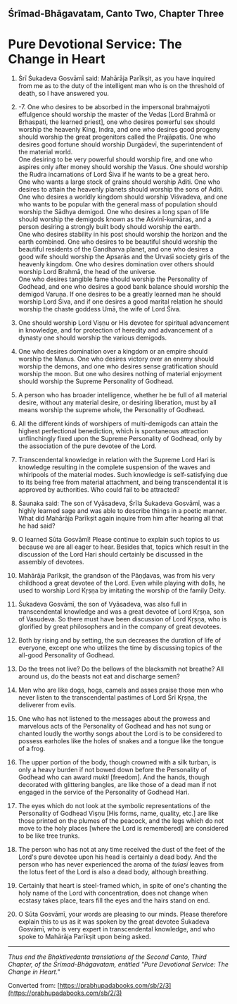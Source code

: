 ## Śrīmad-Bhāgavatam, Canto Two, Chapter Three
# Pure Devotional Service: The Change in Heart
 

1. Śrī Śukadeva Gosvāmī said: Mahārāja Parīkṣit, as you have inquired from me as to the duty of the intelligent man who is on the threshold of death, so I have answered you.

2. -7. One who desires to be absorbed in the impersonal brahmajyoti effulgence should worship the master of the Vedas \[Lord Brahmā or Bṛhaspati, the learned priest\], one who desires powerful sex should worship the heavenly King, Indra, and one who desires good progeny should worship the great progenitors called the Prajāpatis. 
One who desires good fortune should worship Durgādevī, the superintendent of the material world. <br>
One desiring to be very powerful should worship fire, and one who aspires only after money should worship the Vasus. 
One should worship the Rudra incarnations of Lord Śiva if he wants to be a great hero. <br>
One who wants a large stock of grains should worship Aditi. 
One who desires to attain the heavenly planets should worship the sons of Aditi. <br>
One who desires a worldly kingdom should worship Viśvadeva, and one who wants to be popular with the general mass of population should worship the Sādhya demigod. 
One who desires a long span of life should worship the demigods known as the Aśvinī-kumāras, and a person desiring a strongly built body should worship the earth. <br>
One who desires stability in his post should worship the horizon and the earth combined. 
One who desires to be beautiful should worship the beautiful residents of the Gandharva planet, and one who desires a good wife should worship the Apsarās and the Urvaśī society girls of the heavenly kingdom. 
One who desires domination over others should worship Lord Brahmā, the head of the universe. <br>
One who desires tangible fame should worship the Personality of Godhead, and one who desires a good bank balance should worship the demigod Varuṇa. 
If one desires to be a greatly learned man he should worship Lord Śiva, and if one desires a good marital relation he should worship the chaste goddess Umā, the wife of Lord Śiva.

8. One should worship Lord Viṣṇu or His devotee for spiritual advancement in knowledge, and for protection of heredity and advancement of a dynasty one should worship the various demigods.

5. One who desires domination over a kingdom or an empire should worship the Manus. One who desires victory over an enemy should worship the demons, and one who desires sense gratification should worship the moon. But one who desires nothing of material enjoyment should worship the Supreme Personality of Godhead.

6. A person who has broader intelligence, whether he be full of all material desire, without any material desire, or desiring liberation, must by all means worship the supreme whole, the Personality of Godhead.

7. All the different kinds of worshipers of multi-demigods can attain the highest perfectional benediction, which is spontaneous attraction unflinchingly fixed upon the Supreme Personality of Godhead, only by the association of the pure devotee of the Lord.

8. Transcendental knowledge in relation with the Supreme Lord Hari is knowledge resulting in the complete suspension of the waves and whirlpools of the material modes. Such knowledge is self-satisfying due to its being free from material attachment, and being transcendental it is approved by authorities. Who could fail to be attracted?

9. Śaunaka said: The son of Vyāsadeva, Śrīla Śukadeva Gosvāmī, was a highly learned sage and was able to describe things in a poetic manner. What did Mahārāja Parīkṣit again inquire from him after hearing all that he had said?

10. O learned Sūta Gosvāmī! Please continue to explain such topics to us because we are all eager to hear. Besides that, topics which result in the discussion of the Lord Hari should certainly be discussed in the assembly of devotees.

11. Mahārāja Parīkṣit, the grandson of the Pāṇḍavas, was from his very childhood a great devotee of the Lord. Even while playing with dolls, he used to worship Lord Kṛṣṇa by imitating the worship of the family Deity.

12. Śukadeva Gosvāmī, the son of Vyāsadeva, was also full in transcendental knowledge and was a great devotee of Lord Kṛṣṇa, son of Vasudeva. So there must have been discussion of Lord Kṛṣṇa, who is glorified by great philosophers and in the company of great devotees.

13. Both by rising and by setting, the sun decreases the duration of life of everyone, except one who utilizes the time by discussing topics of the all-good Personality of Godhead.

14. Do the trees not live? Do the bellows of the blacksmith not breathe? All around us, do the beasts not eat and discharge semen?

15. Men who are like dogs, hogs, camels and asses praise those men who never listen to the transcendental pastimes of Lord Śrī Kṛṣṇa, the deliverer from evils.

16. One who has not listened to the messages about the prowess and marvelous acts of the Personality of Godhead and has not sung or chanted loudly the worthy songs about the Lord is to be considered to possess earholes like the holes of snakes and a tongue like the tongue of a frog.

17. The upper portion of the body, though crowned with a silk turban, is only a heavy burden if not bowed down before the Personality of Godhead who can award *mukti* \[freedom\]. And the hands, though decorated with glittering bangles, are like those of a dead man if not engaged in the service of the Personality of Godhead Hari.

18. The eyes which do not look at the symbolic representations of the Personality of Godhead Viṣṇu \[His forms, name, quality, etc.\] are like those printed on the plumes of the peacock, and the legs which do not move to the holy places \[where the Lord is remembered\] are considered to be like tree trunks.

19. The person who has not at any time received the dust of the feet of the Lord's pure devotee upon his head is certainly a dead body. And the person who has never experienced the aroma of the *tulasī* leaves from the lotus feet of the Lord is also a dead body, although breathing.

20. Certainly that heart is steel-framed which, in spite of one's chanting the holy name of the Lord with concentration, does not change when ecstasy takes place, tears fill the eyes and the hairs stand on end.

21. O Sūta Gosvāmī, your words are pleasing to our minds. Please therefore explain this to us as it was spoken by the great devotee Śukadeva Gosvāmī, who is very expert in transcendental knowledge, and who spoke to Mahārāja Parīkṣit upon being asked.

---

*Thus end the Bhaktivedanta translations of the Second Canto, Third Chapter, of the Śrīmad-Bhāgavatam, entitled "Pure Devotional Service: The Change in Heart."*

Converted from: [https://prabhupadabooks.com/sb/2/3](https://prabhupadabooks.com/sb/2/3)

<!--stackedit_data:
eyJoaXN0b3J5IjpbLTE0Mjc1MzU5MDFdfQ==
-->